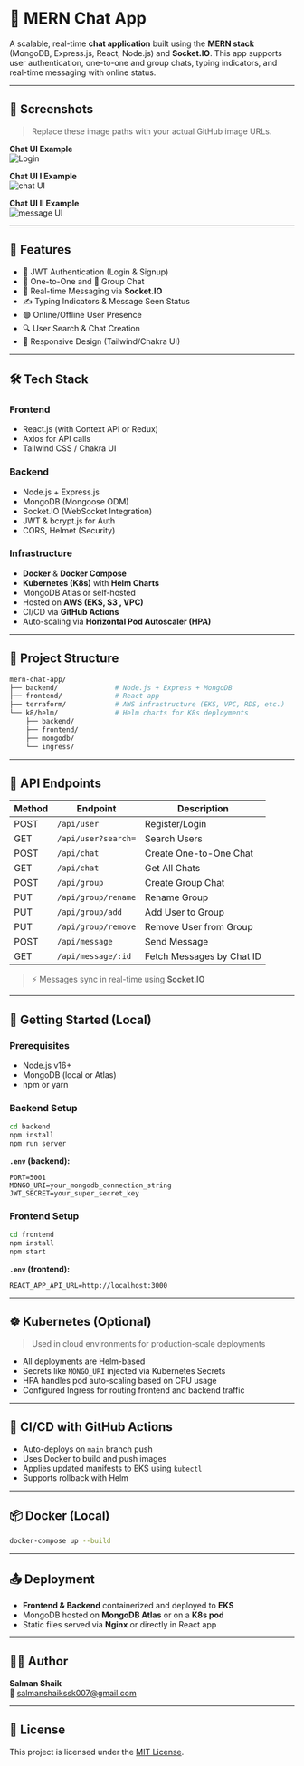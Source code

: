 # 💬 MERN Chat App

A scalable, real-time **chat application** built using the **MERN stack** (MongoDB, Express.js, React, Node.js) and **Socket.IO**. This app supports user authentication, one-to-one and group chats, typing indicators, and real-time messaging with online status.

---


## 📸 Screenshots

> Replace these image paths with your actual GitHub image URLs.

**Chat UI Example**  
![Login](./screenshots/login.png)

**Chat UI I Example**  
![chat UI](./screenshots/chat_ui.png)

**Chat UI II Example**  
![message UI](./screenshots/chat_ui_1.png)

---

## 🚀 Features

- 🔐 JWT Authentication (Login & Signup)
- 👤 One-to-One and 👥 Group Chat
- 💬 Real-time Messaging via **Socket.IO**
- ✍️ Typing Indicators & Message Seen Status
- 🟢 Online/Offline User Presence
- 🔍 User Search & Chat Creation
- 🎨 Responsive Design (Tailwind/Chakra UI)

---

## 🛠️ Tech Stack

### **Frontend**
- React.js (with Context API or Redux)
- Axios for API calls
- Tailwind CSS / Chakra UI

### **Backend**
- Node.js + Express.js
- MongoDB (Mongoose ODM)
- Socket.IO (WebSocket Integration)
- JWT & bcrypt.js for Auth
- CORS, Helmet (Security)

### **Infrastructure**
- **Docker** & **Docker Compose**
- **Kubernetes (K8s)** with **Helm Charts**
- MongoDB Atlas or self-hosted
- Hosted on **AWS (EKS, S3 , VPC)**
- CI/CD via **GitHub Actions**
- Auto-scaling via **Horizontal Pod Autoscaler (HPA)**

---

## 📁 Project Structure

```bash
mern-chat-app/
├── backend/              # Node.js + Express + MongoDB
├── frontend/             # React app
├── terraform/            # AWS infrastructure (EKS, VPC, RDS, etc.)
└── k8/helm/              # Helm charts for K8s deployments
    ├── backend/
    ├── frontend/
    ├── mongodb/
    └── ingress/
```

---

## 🔌 API Endpoints

| Method | Endpoint           | Description                |
|--------|--------------------|----------------------------|
| POST   | `/api/user`        | Register/Login             |
| GET    | `/api/user?search=`| Search Users               |
| POST   | `/api/chat`        | Create One-to-One Chat     |
| GET    | `/api/chat`        | Get All Chats              |
| POST   | `/api/group`       | Create Group Chat          |
| PUT    | `/api/group/rename`| Rename Group               |
| PUT    | `/api/group/add`   | Add User to Group          |
| PUT    | `/api/group/remove`| Remove User from Group     |
| POST   | `/api/message`     | Send Message               |
| GET    | `/api/message/:id` | Fetch Messages by Chat ID  |

> ⚡ Messages sync in real-time using **Socket.IO**

---

## 🧪 Getting Started (Local)

### Prerequisites

- Node.js v16+
- MongoDB (local or Atlas)
- npm or yarn

### Backend Setup

```bash
cd backend
npm install
npm run server
```

**`.env` (backend):**
```env
PORT=5001
MONGO_URI=your_mongodb_connection_string
JWT_SECRET=your_super_secret_key
```

### Frontend Setup

```bash
cd frontend
npm install
npm start
```

**`.env` (frontend):**
```env
REACT_APP_API_URL=http://localhost:3000
```

---

## ☸️ Kubernetes (Optional)

> Used in cloud environments for production-scale deployments

- All deployments are Helm-based
- Secrets like `MONGO_URI` injected via Kubernetes Secrets
- HPA handles pod auto-scaling based on CPU usage
- Configured Ingress for routing frontend and backend traffic

---

## 🔁 CI/CD with GitHub Actions

- Auto-deploys on `main` branch push
- Uses Docker to build and push images
- Applies updated manifests to EKS using `kubectl`
- Supports rollback with Helm

---

## 📦 Docker (Local)

```bash
docker-compose up --build
```

---

## 📤 Deployment

- **Frontend & Backend** containerized and deployed to **EKS**
- MongoDB hosted on **MongoDB Atlas** or on a **K8s pod**
- Static files served via **Nginx** or directly in React app

---

## 🧑‍💻 Author

**Salman Shaik**  
📧 [salmanshaikssk007@gmail.com](mailto:salmanshaikssk007@gmail.com)  

---

## 🪪 License

This project is licensed under the [MIT License](./LICENSE).
